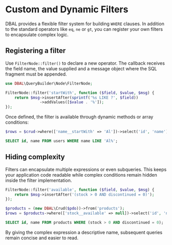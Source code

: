 # Custom and Dynamic Filters

DBAL provides a flexible filter system for building `WHERE` clauses. In addition to the standard operators like `eq`, `ne` or `gt`, you can register your own filters to encapsulate complex logic.

## Registering a filter

Use `FilterNode::filter()` to declare a new operator. The callback receives the field name, the value supplied and a message object where the SQL fragment must be appended.

```php
use DBAL\QueryBuilder\Node\FilterNode;

FilterNode::filter('startWith', function ($field, $value, $msg) {
    return $msg->insertAfter(sprintf('%s LIKE ?', $field))
               ->addValues([$value . '%']);
});
```

Once defined, the filter is available through dynamic methods or array conditions:

```php
$rows = $crud->where(['name__startWith' => 'Al'])->select('id', 'name');
```

```sql
SELECT id, name FROM users WHERE name LIKE 'Al%';
```

## Hiding complexity

Filters can encapsulate multiple expressions or even subqueries. This keeps your application code readable while complex conditions remain hidden inside the filter implementation.

```php
FilterNode::filter('available', function ($field, $value, $msg) {
    return $msg->insertAfter('(stock > 0 AND discontinued = 0)');
});

$products = (new DBAL\Crud($pdo))->from('products');
$rows = $products->where(['stock__available' => null])->select('id', 'name');
```

```sql
SELECT id, name FROM products WHERE (stock > 0 AND discontinued = 0);
```

By giving the complex expression a descriptive name, subsequent queries remain concise and easier to read.
